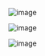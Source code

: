 ![image](https://github.com/user-attachments/assets/6000dd04-ad24-442f-bc53-4e9af55120f8)

![image](https://github.com/user-attachments/assets/62dd05d2-5feb-4002-9c01-c9fc113acd3b)

![image](https://github.com/user-attachments/assets/506c0b71-16cf-4a62-ae25-a856fc100dd3)

